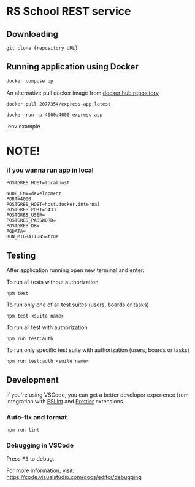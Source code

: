 # RS School REST service

## Downloading

```
git clone {repository URL}
```

## Running application using Docker

```bash
docker compose up
```

An alternative pull docker image from [docker hub repository](https://hub.docker.com/repository/docker/2077354/express-app)

```
docker pull 2077354/express-app:latest
```
```
docker run -p 4000:4000 express-app
```

.env example

# NOTE!
### if you wanna run app in local 
```POSTGRES_HOST=localhost```

```
NODE_ENV=development
PORT=4000
POSTGRES_HOST=host.docker.internal
POSTGRES_PORT=5433
POSTGRES_USER=
POSTGRES_PASSWORD=
POSTGRES_DB=
PGDATA=
RUN_MIGRATIONS=true
```

## Testing

After application running open new terminal and enter:

To run all tests without authorization

```
npm test
```

To run only one of all test suites (users, boards or tasks)

```
npm test <suite name>
```

To run all test with authorization

```
npm run test:auth
```

To run only specific test suite with authorization (users, boards or tasks)

```
npm run test:auth <suite name>
```

## Development

If you're using VSCode, you can get a better developer experience from integration with [ESLint](https://marketplace.visualstudio.com/items?itemName=dbaeumer.vscode-eslint) and [Prettier](https://marketplace.visualstudio.com/items?itemName=esbenp.prettier-vscode) extensions.

### Auto-fix and format

```
npm run lint
```

### Debugging in VSCode

Press <kbd>F5</kbd> to debug.

For more information, visit: https://code.visualstudio.com/docs/editor/debugging
